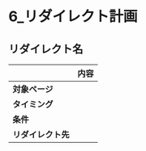 # 6_リダイレクト計画

## リダイレクト名
|  | 内容 |
|----------|--------------------------|
| **対象ページ** |  |
| **タイミング** |  |
| **条件** |  |
| **リダイレクト先** |  |
